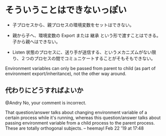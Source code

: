 # そういうことはできないっぽい

* 子プロセスから、親プロセスの環境変数をセットはできない。

* 親から子へ、環境変数の Export または 継承 という形で渡すことはできる。子から親へはできない。


* Listen 状態のプロセスに、送り手が送信する、というメカニズムがない限り、２つのプロセスの間でコミュニケートすることがそもそもできない。


Environment variables can only be passed from parent to child (as part of environment export/inheritance), not the other way around.

## 代わりにどうすればよいか

@Andry No, your comment is incorrect. 

That question/answer talks about 
changing environment variable of a certain process while it's running, 
whereas 
this question/answer talks about 
passing environment variable from a child process to the parent process. These are totally orthogonal subjects. – heemayl Feb 22 '19 at 17:48